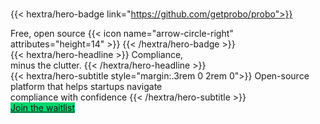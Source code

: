 <br/>

{{< hextra/hero-badge link="https://github.com/getprobo/probo">}}
  <div class="hx-w-2 hx-h-2 hx-rounded-full hx-bg-primary-400"></div>
  Free, open source
  {{< icon name="arrow-circle-right" attributes="height=14" >}}
{{< /hextra/hero-badge >}}

<div class="hx-mt-6 hx-mb-6">
{{< hextra/hero-headline >}}
  Compliance, <br/>minus the clutter.
{{< /hextra/hero-headline >}}
</div>

<div class="hx-mb-12">
{{< hextra/hero-subtitle style="margin:.3rem 0 2rem 0">}}
Open-source platform that helps startups navigate <br>compliance with confidence
{{< /hextra/hero-subtitle >}}
</div>

<div class="hx-mb-6">
	<a href="#todo-replace-me"
		class="not-prose hx-font-medium hx-cursor-pointer hx-px-6 hx-py-3 hx-rounded-full hx-text-center hx-text-white hx-inline-block hx-bg-primary-600 hover:hx-bg-primary-700 focus:hx-outline-none focus:hx-ring-4 focus:hx-ring-primary-300 dark:hx-bg-primary-600 dark:hover:hx-bg-primary-700 dark:focus:hx-ring-primary-800 hx-transition-all hx-ease-in hx-duration-200" style="background-color: #00d66e">
		Join the waitlist
	</a>
</div>

<br/>

